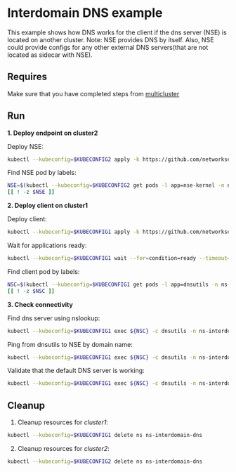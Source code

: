# Interdomain DNS example

This example shows how DNS works for the client if the dns server (NSE) is located on another cluster.
Note: NSE provides DNS by itself. Also, NSE could provide configs for any other external DNS servers(that are not located as sidecar with NSE).

## Requires

Make sure that you have completed steps from [multicluster](../../)

## Run

**1. Deploy endpoint on cluster2**

Deploy NSE:
```bash
kubectl --kubeconfig=$KUBECONFIG2 apply -k https://github.com/networkservicemesh/deployments-k8s/examples/multicluster/usecases/interdomain_dns/cluster2?ref=099ea9774415d66c647288d9f60e4999a31758e3
```

Find NSE pod by labels:
```bash
NSE=$(kubectl --kubeconfig=$KUBECONFIG2 get pods -l app=nse-kernel -n ns-interdomain-dns --template '{{range .items}}{{.metadata.name}}{{"\n"}}{{end}}')
[[ ! -z $NSE ]]
```

**2. Deploy client on cluster1**

Deploy client:
```bash
kubectl --kubeconfig=$KUBECONFIG1 apply -k https://github.com/networkservicemesh/deployments-k8s/examples/multicluster/usecases/interdomain_dns/cluster1?ref=099ea9774415d66c647288d9f60e4999a31758e3
```

Wait for applications ready:
```bash
kubectl --kubeconfig=$KUBECONFIG1 wait --for=condition=ready --timeout=5m pod -l app=dnsutils -n ns-interdomain-dns
```

Find client pod by labels:
```bash
NSC=$(kubectl --kubeconfig=$KUBECONFIG1 get pods -l app=dnsutils -n ns-interdomain-dns --template '{{range .items}}{{.metadata.name}}{{"\n"}}{{end}}')
[[ ! -z $NSC ]]
```

**3. Check connectivity**

Find dns server using nslookup: 
```bash
kubectl --kubeconfig=$KUBECONFIG1 exec ${NSC} -c dnsutils -n ns-interdomain-dns -- nslookup -norec -nodef my.coredns.service
```

Ping from dnsutils to NSE by domain name:
```bash
kubectl --kubeconfig=$KUBECONFIG1 exec ${NSC} -c dnsutils -n ns-interdomain-dns -- ping -c 4 my.coredns.service
```

Validate that the default DNS server is working:
```bash
kubectl --kubeconfig=$KUBECONFIG1 exec ${NSC} -c dnsutils -n ns-interdomain-dns -- dig kubernetes.default A kubernetes.default AAAA | grep "kubernetes.default.svc.cluster.local"
```

## Cleanup

1. Cleanup resources for *cluster1*:
```bash
kubectl --kubeconfig=$KUBECONFIG1 delete ns ns-interdomain-dns
```

2. Cleanup resources for *cluster2*:
```bash
kubectl --kubeconfig=$KUBECONFIG2 delete ns ns-interdomain-dns
```
